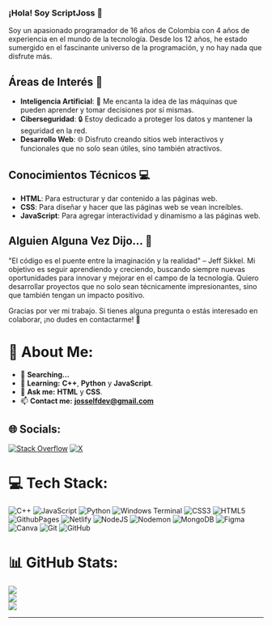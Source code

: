 ### **¡Hola! Soy ScriptJoss** 👋

Soy un apasionado programador de 16 años de Colombia con 4 años de experiencia en el mundo de la tecnología. Desde los 12 años, he estado sumergido en el fascinante universo de la programación, y no hay nada que disfrute más.

## Áreas de Interés 🚀

- **Inteligencia Artificial**: 🤖 Me encanta la idea de las máquinas que pueden aprender y tomar decisiones por sí mismas.
- **Ciberseguridad**: 🔒 Estoy dedicado a proteger los datos y mantener la seguridad en la red.
- **Desarrollo Web**: 🌐 Disfruto creando sitios web interactivos y funcionales que no solo sean útiles, sino también atractivos.

## Conocimientos Técnicos 💻

- **HTML**: Para estructurar y dar contenido a las páginas web.
- **CSS**: Para diseñar y hacer que las páginas web se vean increíbles.
- **JavaScript**: Para agregar interactividad y dinamismo a las páginas web.

## Alguien Alguna Vez Dijo... 🌟

"El código es el puente entre la imaginación y la realidad" – Jeff Sikkel. Mi objetivo es seguir aprendiendo y creciendo, buscando siempre nuevas oportunidades para innovar y mejorar en el campo de la tecnología. Quiero desarrollar proyectos que no solo sean técnicamente impresionantes, sino que también tengan un impacto positivo.

Gracias por ver mi trabajo. Si tienes alguna pregunta o estás interesado en colaborar, ¡no dudes en contactarme! 🚀

# 💫 About Me:
- 🔭 **Searching...**
- 🌱 **Learning:** **C++**, **Python** y **JavaScript**.
- 💬 **Ask me:** **HTML** y **CSS**.
- 📫 **Contact me:** **josselfdev@gmail.com**<br>


## 🌐 Socials:
[![Stack Overflow](https://img.shields.io/badge/-Stackoverflow-FE7A16?logo=stack-overflow&logoColor=white)](https://stackoverflow.com/users/23606361) [![X](https://img.shields.io/badge/X-black.svg?logo=X&logoColor=white)](https://x.com/ScriptJoss) 

# 💻 Tech Stack:
![C++](https://img.shields.io/badge/c++-%2300599C.svg?style=for-the-badge&logo=c%2B%2B&logoColor=white) ![JavaScript](https://img.shields.io/badge/javascript-%23323330.svg?style=for-the-badge&logo=javascript&logoColor=%23F7DF1E) ![Python](https://img.shields.io/badge/python-3670A0?style=for-the-badge&logo=python&logoColor=ffdd54) ![Windows Terminal](https://img.shields.io/badge/Windows%20Terminal-%234D4D4D.svg?style=for-the-badge&logo=windows-terminal&logoColor=white) ![CSS3](https://img.shields.io/badge/css3-%231572B6.svg?style=for-the-badge&logo=css3&logoColor=white) ![HTML5](https://img.shields.io/badge/html5-%23E34F26.svg?style=for-the-badge&logo=html5&logoColor=white) ![GithubPages](https://img.shields.io/badge/github%20pages-121013?style=for-the-badge&logo=github&logoColor=white) ![Netlify](https://img.shields.io/badge/netlify-%23000000.svg?style=for-the-badge&logo=netlify&logoColor=#00C7B7) ![NodeJS](https://img.shields.io/badge/node.js-6DA55F?style=for-the-badge&logo=node.js&logoColor=white) ![Nodemon](https://img.shields.io/badge/NODEMON-%23323330.svg?style=for-the-badge&logo=nodemon&logoColor=%BBDEAD) ![MongoDB](https://img.shields.io/badge/MongoDB-%234ea94b.svg?style=for-the-badge&logo=mongodb&logoColor=white) ![Figma](https://img.shields.io/badge/figma-%23F24E1E.svg?style=for-the-badge&logo=figma&logoColor=white) ![Canva](https://img.shields.io/badge/Canva-%2300C4CC.svg?style=for-the-badge&logo=Canva&logoColor=white) ![Git](https://img.shields.io/badge/git-%23F05033.svg?style=for-the-badge&logo=git&logoColor=white) ![GitHub](https://img.shields.io/badge/github-%23121011.svg?style=for-the-badge&logo=github&logoColor=white)
# 📊 GitHub Stats:
![](https://github-readme-stats.vercel.app/api?username=ScriptJoss&theme=tokyonight&hide_border=false&include_all_commits=false&count_private=false)<br/>
![](https://github-readme-streak-stats.herokuapp.com/?user=ScriptJoss&theme=tokyonight&hide_border=false)<br/>
![](https://github-readme-stats.vercel.app/api/top-langs/?username=ScriptJoss&theme=tokyonight&hide_border=false&include_all_commits=false&count_private=false&layout=compact)

---


<!-- Proudly created with GPRM ( https://gprm.itsvg.in ) -->
